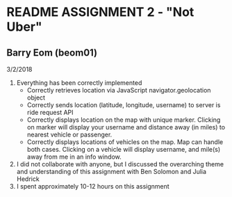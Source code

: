 README ASSIGNMENT 2 - "Not Uber"
=================================
Barry Eom (beom01)
--------------------------------
3/2/2018


1. Everything has been correctly implemented
	* Correctly retrieves location via JavaScript navigator.geolocation object
    * Correctly sends location (latitude, longitude, username) to server is ride request API
	* Correctly displays location on the map with unique marker. Clicking on marker will display your username and distance away (in miles) to nearest vehicle or passenger.
	* Correctly displays locations of vehicles on the map. Map can handle both cases. Clicking on a vehicle will display username, and mile(s) away from me in an info window. 
2. I did not collaborate with anyone, but I discussed the overarching theme and understanding of this assignment with Ben Solomon and Julia Hedrick
3. I spent approximately 10-12 hours on this assignment

